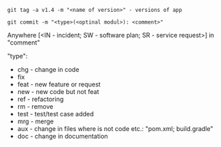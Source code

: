 ```shell
git tag -a v1.4 -m "<name of version>" - versions of app

git commit -m "<type>(<optinal modul>): <comment>"
```
Anywhere [<IN - incident; SW - software plan; SR - service request>] in "comment"

"type":
- chg - change in code
- fix
- feat - new feature or request
- new - new code but not feat
- ref - refactoring
- rm - remove
- test - test/test case added
- mrg - merge
- aux - change in files where is not code etc.:  "pom.xml; build.gradle"
- doc - change in documentation

